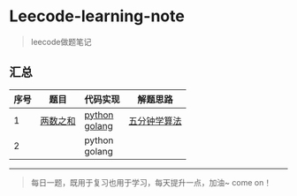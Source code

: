 ﻿# Leecode-learning-note
>leecode做题笔记

## 汇总


序号 | 题目 | 代码实现 | 解题思路
---|---|---|---
1 | [两数之和](https://leetcode-cn.com/problems/two-sum/) | [python]()<br>[golang]() | [五分钟学算法](https://www.cxyxiaowu.com/6840.html)
2 |  | python<br>golang | 

---
>每日一题，既用于复习也用于学习，每天提升一点，加油~ come on！
